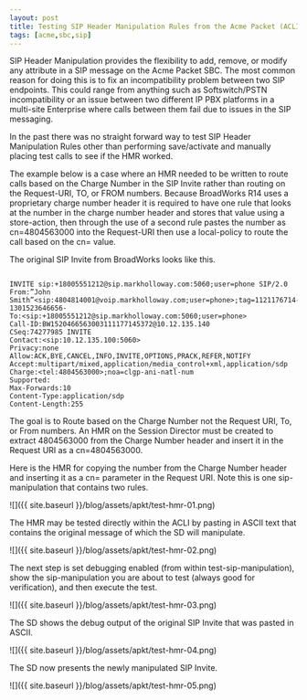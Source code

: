 ```yaml
---
layout: post
title: Testing SIP Header Manipulation Rules from the Acme Packet (ACLI) Command Line
tags: [acme,sbc,sip]
---
```


SIP Header Manipulation provides the flexibility to add, remove, or modify any attribute in a SIP message on the Acme Packet SBC. The most common reason for doing this is to fix an incompatibility problem between two SIP endpoints. This could range from anything such as Softswitch/PSTN incompatibility or an issue between two different IP PBX platforms in a multi-site Enterprise where calls between them fail due to issues in the SIP messaging.

<!--more-->

In the past there was no straight forward way to test SIP Header Manipulation Rules other than performing save/activate and manually placing test calls to see if the HMR worked.

The example below is a case where an HMR needed to be written to route calls based on the Charge Number in the SIP Invite rather than routing on the Request-URI, TO, or FROM numbers. Because BroadWorks R14 uses a proprietary charge number header it is required to have one rule that looks at the number in the charge number header and stores that value using a store-action, then through the use of a second rule pastes the number as cn=4804563000 into the Request-URI then use a local-policy to route the call based on the cn= value.

The original SIP Invite from BroadWorks looks like this.

```text

INVITE sip:+18005551212@sip.markholloway.com:5060;user=phone SIP/2.0
From:”John Smith”<sip:4804814001@voip.markholloway.com;user=phone>;tag=1121176714-1301523646656-
To:<sip:+18005551212@sip.markholloway.com:5060;user=phone>
Call-ID:BW1520466563003111177145372@10.12.135.140
CSeq:74277985 INVITE
Contact:<sip:10.12.135.100:5060>
Privacy:none
Allow:ACK,BYE,CANCEL,INFO,INVITE,OPTIONS,PRACK,REFER,NOTIFY
Accept:multipart/mixed,application/media_control+xml,application/sdp
Charge:<tel:4804563000>;noa=clgp-ani-natl-num
Supported:
Max-Forwards:10
Content-Type:application/sdp
Content-Length:255

```

The goal is to Route based on the Charge Number not the Request URI, To, or From numbers.  An HMR on the Session Director must be created to extract 4804563000 from the Charge Number header and insert it in the Request URI as a cn=4804563000.

Here is the HMR for copying the number from the Charge Number header and inserting it as a cn= parameter in the Request URI. Note this is one sip-manipulation that contains two rules.

![]({{ site.baseurl }}/blog/assets/apkt/test-hmr-01.png)

The HMR may be tested directly within the ACLI by pasting in ASCII text that contains the original message of which the SD will manipulate.

![]({{ site.baseurl }}/blog/assets/apkt/test-hmr-02.png)

The next step is set debugging enabled (from within test-sip-manipulation), show the sip-manipulation you are about to test (always good for verification), and then execute the test.

![]({{ site.baseurl }}/blog/assets/apkt/test-hmr-03.png)

The SD shows the debug output of the original SIP Invite that was pasted in ASCII.

![]({{ site.baseurl }}/blog/assets/apkt/test-hmr-04.png)

The SD now presents the newly manipulated SIP Invite.

![]({{ site.baseurl }}/blog/assets/apkt/test-hmr-05.png)

